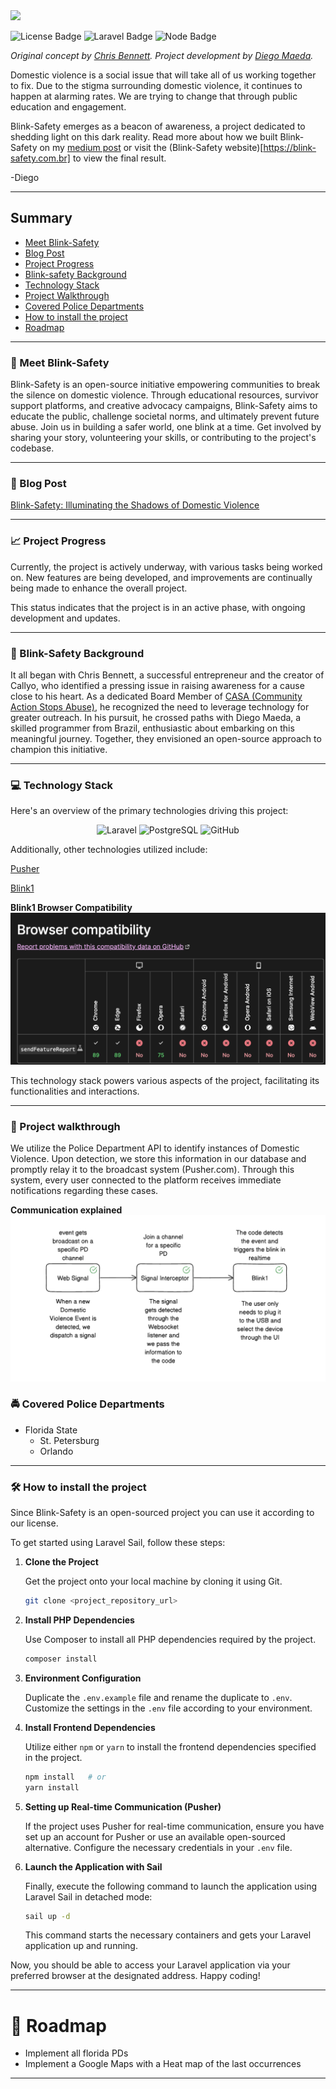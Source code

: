 
<img src="https://blink-safety.com/build/assets/blink-safety-logo-312d4928.svg" width="250"/>

![License Badge](https://img.shields.io/badge/License-MIT-green)
![Laravel Badge](https://img.shields.io/badge/Laravel-10-red)
![Node Badge](https://img.shields.io/badge/Node.js-20-blue)

*Original concept by [Chris Bennett](https://www.linkedin.com/in/chrisbennett1981/). Project development by [Diego Maeda](https://www.linkedin.com/in/diego-maeda-iavarone/).*

Domestic violence is a social issue that will take all of us working together to fix. Due to the stigma surrounding domestic violence, it continues to happen at alarming rates.  We are trying to change that through public education and engagement.

Blink-Safety emerges as a beacon of awareness, a project dedicated to shedding light on this dark reality. Read more about how we built Blink-Safety on my [medium post](https://medium.com/@diegomaeda/blink-safety-illuminating-the-shadows-of-domestic-violence-c87454599383) or visit the (Blink-Safety website)[https://blink-safety.com.br] to view the final result.

-Diego

___
## Summary
* [Meet Blink-Safety](#purpleheart-meet-blink-safety)
* [Blog Post](#blog-post)
* [Project Progress](#chartwithupwardstrend-project-progress)
* [Blink-safety Background](#book-blink-safety-background)
* [Technology Stack](#computer-technology-stack)
* [Project Walkthrough](#hammer-project-walkthrough)
* [Covered Police Departments](#oncomingpolicecar-covered-police-departments)
* [How to install the project](#hammerandwrench-how-to-install-the-project)
* [Roadmap](#construction-roadmap)


___

### :purple_heart: Meet Blink-Safety
Blink-Safety is an open-source initiative empowering communities to break the silence on domestic violence. Through educational resources, survivor support platforms, and creative advocacy campaigns, Blink-Safety aims to educate the public, challenge societal norms, and ultimately prevent future abuse. Join us in building a safer world, one blink at a time. Get involved by sharing your story, volunteering your skills, or contributing to the project's codebase.
___

### :newspaper: Blog Post
[Blink-Safety: Illuminating the Shadows of Domestic Violence](https://medium.com/@diegomaeda/blink-safety-illuminating-the-shadows-of-domestic-violence-c87454599383)

---
### :chart_with_upwards_trend: Project Progress
Currently, the project is actively underway, with various tasks being worked on. New features are being developed, and improvements are continually being made to enhance the overall project.

This status indicates that the project is in an active phase, with ongoing development and updates.
___

### :book: Blink-Safety Background
It all began with Chris Bennett, a successful entrepreneur and the creator of Callyo, who identified a pressing issue in raising awareness for a cause close to his heart. As a dedicated Board Member of [CASA (Community Action Stops Abuse)](https://www.casapinellas.org/), he recognized the need to leverage technology for greater outreach. In his pursuit, he crossed paths with Diego Maeda, a skilled programmer from Brazil, enthusiastic about embarking on this meaningful journey. Together, they envisioned an open-source approach to champion this initiative.
___

### :computer: Technology Stack
Here's an overview of the primary technologies driving this project:

<p align="center">
  <img height="75" loading="lazy" src="https://cdn.jsdelivr.net/gh/devicons/devicon/icons/laravel/laravel-plain.svg" alt="Laravel">
  <img height="75" loading="lazy" src="https://cdn.jsdelivr.net/gh/devicons/devicon/icons/postgresql/postgresql-original.svg" alt="PostgreSQL">
  <img height="75" src="https://cdn.jsdelivr.net/gh/devicons/devicon/icons/github/github-original-wordmark.svg" alt="GitHub">
</p>


Additionally, other technologies utilized include:

[Pusher](https://pusher.com/)

[Blink1](https://blink1.thingm.com/)

**Blink1 Browser Compatibility**
<img src="https://github.com/diego-maeda/blink-safety/blob/main/.github/docs/compatibility.png">

This technology stack powers various aspects of the project, facilitating its functionalities and interactions.
___
### :hammer: Project walkthrough
We utilize the Police Department API to identify instances of Domestic Violence. Upon detection, we store this information in our database and promptly relay it to the broadcast system (Pusher.com). Through this system, every user connected to the platform receives immediate notifications regarding these cases.

**Communication explained**
<img src="https://github.com/diego-maeda/blink-safety/blob/main/.github/docs/comms.png">

### :oncoming_police_car: Covered Police Departments
- Florida State
  - St. Petersburg 
  - Orlando

___
### :hammer_and_wrench: How to install the project
Since Blink-Safety is an open-sourced project you can use it according to our license.

To get started using Laravel Sail, follow these steps:

1. **Clone the Project**

   Get the project onto your local machine by cloning it using Git.

    ```bash
    git clone <project_repository_url>
    ```

2. **Install PHP Dependencies**

   Use Composer to install all PHP dependencies required by the project.

    ```bash
    composer install
    ```

3. **Environment Configuration**

   Duplicate the `.env.example` file and rename the duplicate to `.env`. Customize the settings in the `.env` file according to your environment.

4. **Install Frontend Dependencies**

   Utilize either `npm` or `yarn` to install the frontend dependencies specified in the project.

    ```bash
    npm install   # or
    yarn install
    ```

5. **Setting up Real-time Communication (Pusher)**

   If the project uses Pusher for real-time communication, ensure you have set up an account for Pusher or use an available open-sourced alternative. Configure the necessary credentials in your `.env` file.

6. **Launch the Application with Sail**

   Finally, execute the following command to launch the application using Laravel Sail in detached mode:

    ```bash
    sail up -d
    ```

   This command starts the necessary containers and gets your Laravel application up and running.

Now, you should be able to access your Laravel application via your preferred browser at the designated address. Happy coding!

___
# :construction: Roadmap
- Implement all florida PDs
- Implement a Google Maps with a Heat map of the last occurrences

---
